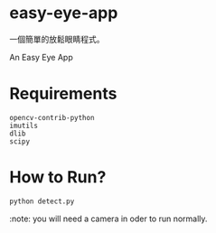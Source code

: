 # easy-eye-app
一個簡單的放鬆眼睛程式。

An Easy Eye App

# Requirements

```
opencv-contrib-python
imutils
dlib
scipy
```

# How to Run?

```cmd
python detect.py
```

:note: you will need a camera in oder to run normally.
